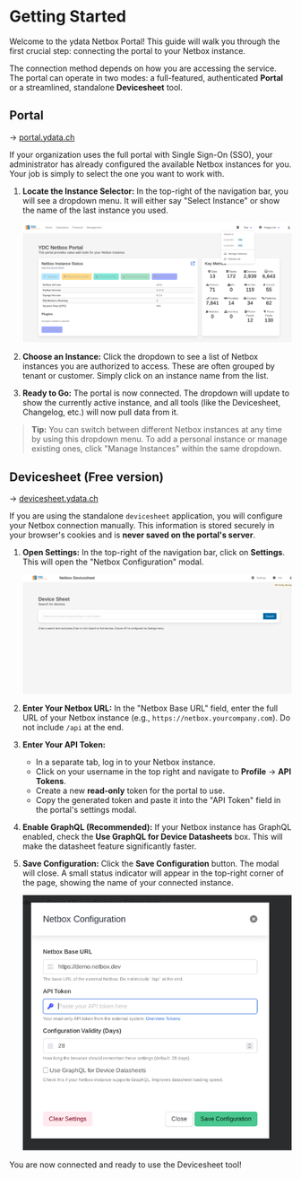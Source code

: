 # Getting Started

Welcome to the ydata Netbox Portal! This guide will walk you through the first crucial step: connecting the portal to your Netbox instance.

The connection method depends on how you are accessing the service. The portal can operate in two modes: a full-featured, authenticated **Portal** or a streamlined, standalone **Devicesheet** tool.

## Portal

→ [portal.ydata.ch](https://portal.ydata.ch)

If your organization uses the full portal with Single Sign-On (SSO), your administrator has already configured the available Netbox instances for you. Your job is simply to select the one you want to work with.

1.  **Locate the Instance Selector:** In the top-right of the navigation bar, you will see a dropdown menu. It will either say "Select Instance" or show the name of the last instance you used.

    ![Screenshot: The navbar showing the "Select Instance" dropdown menu highlighted.](./img/gettingstarted.png)

2.  **Choose an Instance:** Click the dropdown to see a list of Netbox instances you are authorized to access. These are often grouped by tenant or customer. Simply click on an instance name from the list.

3.  **Ready to Go:** The portal is now connected. The dropdown will update to show the currently active instance, and all tools (like the Devicesheet, Changelog, etc.) will now pull data from it.

> **Tip:** You can switch between different Netbox instances at any time by using this dropdown menu. To add a personal instance or manage existing ones, click "Manage Instances" within the same dropdown.

## Devicesheet (Free version)

→ [devicesheet.ydata.ch](https://devicesheet.ydata.ch)

If you are using the standalone `devicesheet` application, you will configure your Netbox connection manually. This information is stored securely in your browser's cookies and is **never saved on the portal's server**.

1.  **Open Settings:** In the top-right of the navigation bar, click on **Settings**. This will open the "Netbox Configuration" modal.

    ![Screenshot: The standalone devicesheet navbar with the "Settings" button highlighted.](./img/gettingstartedd.png)

2.  **Enter Your Netbox URL:** In the "Netbox Base URL" field, enter the full URL of your Netbox instance (e.g., `https://netbox.yourcompany.com`). Do not include `/api` at the end.

3.  **Enter Your API Token:**
    *   In a separate tab, log in to your Netbox instance.
    *   Click on your username in the top right and navigate to **Profile** -> **API Tokens**.
    *   Create a new **read-only** token for the portal to use.
    *   Copy the generated token and paste it into the "API Token" field in the portal's settings modal.

4.  **Enable GraphQL (Recommended):** If your Netbox instance has GraphQL enabled, check the **Use GraphQL for Device Datasheets** box. This will make the datasheet feature significantly faster.

5.  **Save Configuration:** Click the **Save Configuration** button. The modal will close. A small status indicator will appear in the top-right corner of the page, showing the name of your connected instance.

    ![Screenshot: The filled-out Netbox Configuration modal with the Save button highlighted.](./img/gettingstarted_save.png)

You are now connected and ready to use the Devicesheet tool!
